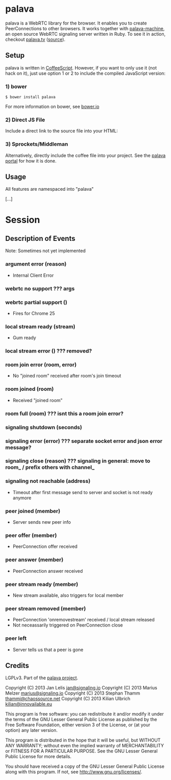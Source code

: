 # palava

palava is a WebRTC library for the browser. It enables you to create PeerConnections to other browsers. It works together with [palava-machine](https://github.com/palavatv/palava-machine), an open source WebRTC signaling server written in Ruby. To see it in action, checkout [palava.tv](https://palava.tv) ([source](https://github.com/palavatv/palava-portal)).

## Setup

palava is written in [CoffeeScript](http://coffeescript.org/). However, if you want to only use it (not hack on it), just use option 1 or 2 to include the compiled JavaScript version:

### 1) bower

    $ bower install palava

For more information on bower, see [bower.io](http://bower.io/)

### 2) Direct JS File

Include a direct link to the source file into your HTML:

<script src="https://palava.tv/assets/js/palava.min.js" type="text/javascript"></script>

### 3) Sprockets/Middleman

Alternatively, directly include the coffee file into your project. See the [palava portal](https://github.com/palavatv/palava-portal) for how it is done.


## Usage

All features are namespaced into "palava"

[...]

# Session
## Description of Events

Note: Sometimes not yet implemented

### argument error (reason)
- Internal Client Error

### webrtc no support ??? args

### webrtc partial support ()
- Fires for Chrome 25

### local stream ready (stream)
- Gum ready

### local stream error () ??? removed?

### room join error (room, error)
- No "joined room" received after room's join timeout

### room joined (room)
- Received "joined room"

### room full (room) ??? isnt this a room join error?

### signaling shutdown (seconds)

### signaling error (error) ??? separate socket error and json error message?

### signaling close (reason) ??? signaling in general: move to room_ / prefix others with channel_

### signaling not reachable (address)
- Timeout after first message send to server and socket is not ready anymore

### peer joined (member)
- Server sends new peer info

### peer offer (member)
- PeerConnection offer received

### peer answer (member)
- PeerConnection answer received

### peer stream ready (member)
- New stream available, also triggers for local member

### peer stream removed (member)
- PeerConnection 'onremovestream' received / local stream released
- Not neceassarily triggered on PeerConnection close

### peer left
- Server tells us that a peer is gone


## Credits

LGPLv3. Part of the [palava project](https://palava.tv).

Copyright (C) 2013 Jan Lelis       jan@signaling.io
Copyright (C) 2013 Marius Melzer   marius@signaling.io
Copyright (C) 2013 Stephan Thamm   thammi@chaossource.net
Copyright (C) 2013 Kilian Ulbrich  kilian@innovailable.eu

This program is free software: you can redistribute it and/or modify
it under the terms of the GNU Lesser General Public License as published by
the Free Software Foundation, either version 3 of the License, or
(at your option) any later version.

This program is distributed in the hope that it will be useful,
but WITHOUT ANY WARRANTY; without even the implied warranty of
MERCHANTABILITY or FITNESS FOR A PARTICULAR PURPOSE.  See the
GNU Lesser General Public License for more details.

You should have received a copy of the GNU Lesser General Public License
along with this program.  If not, see <http://www.gnu.org/licenses/>.
